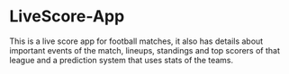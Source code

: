 # LiveScore-App
This is a live score app for football matches, it also has details about important events of the match, lineups, standings and top scorers of that league and
a prediction system that uses stats of the teams.
